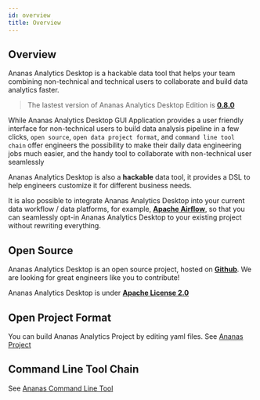 ```yaml
---
id: overview
title: Overview
---
```


## Overview

Ananas Analytics Desktop is a hackable data tool that helps your team combining non-technical and technical users to collaborate and build data analytics faster.

> The lastest version of Ananas Analytics Desktop Edition is [**0.8.0**](../downloads/v0.8.0)

While Ananas Analytics Desktop GUI Application provides a user friendly interface for non-technical users to build data analysis pipeline in a few clicks, `open source`, `open data project format`, and `command line tool chain` offer engineers the possibility to make their daily data engineering jobs much easier, and the handy tool to collaborate with non-technical user seamlessly  

Ananas Analytics Desktop is also a **hackable** data tool, it provides a DSL to help engineers customize it for different business needs.

It is also possible to integrate Ananas Analytics Desktop into your current data workflow / data platforms, for example, [**Apache Airflow**](https://airflow.apache.org/), so that you can seamlessly opt-in Ananas Analytics Desktop to your existing project without rewriting everything.

## Open Source 

Ananas Analytics Desktop is an open source project, hosted on [**Github**](https://github.com/ananas-analytics/ananas-desktop). We are looking for great engineers like you to contribute!

Ananas Analytics Desktop is under [**Apache License 2.0**](https://github.com/ananas-analytics/ananas-desktop/blob/master/LICENSE.md)

## Open Project Format

You can build Ananas Analytics Project by editing yaml files. See [Ananas Project](project-overview)

## Command Line Tool Chain

See [Ananas Command Line Tool](cli-overview)

